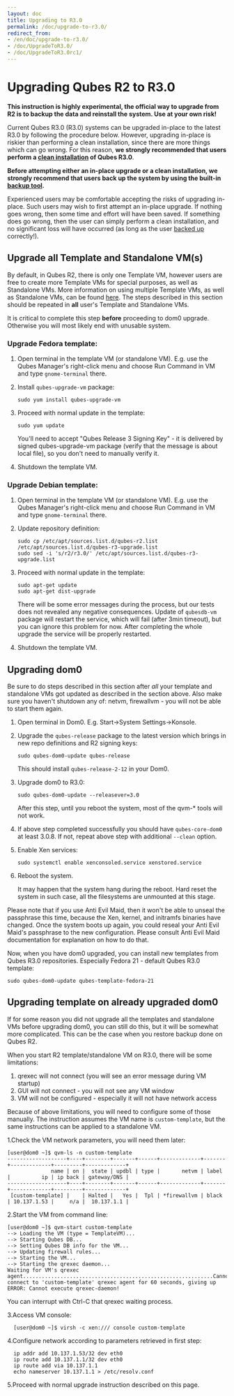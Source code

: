 ```yaml
---
layout: doc
title: Upgrading to R3.0
permalink: /doc/upgrade-to-r3.0/
redirect_from:
- /en/doc/upgrade-to-r3.0/
- /doc/UpgradeToR3.0/
- /doc/UpgradeToR3.0rc1/
---
```


Upgrading Qubes R2 to R3.0
======================================

**This instruction is highly experimental, the official way to upgrade from R2 is to backup the data and reinstall the system. Use at your own risk!**

Current Qubes R3.0 (R3.0) systems can be upgraded in-place to the latest R3.0 by following the procedure below. However, upgrading in-place is riskier than performing a clean installation, since there are more things which can go wrong. For this reason, **we strongly recommended that users perform a [clean installation](/doc/installation-guide/) of Qubes R3.0**.

**Before attempting either an in-place upgrade or a clean installation, we strongly recommend that users back up the system by using the built-in [backup tool](/doc/backup-restore/).**

Experienced users may be comfortable accepting the risks of upgrading in-place. Such users may wish to first attempt an in-place upgrade. If nothing goes wrong, then some time and effort will have been saved. If something does go wrong, then the user can simply perform a clean installation, and no significant loss will have occurred (as long as the user [backed up](/doc/backup-restore/) correctly!).

Upgrade all Template and Standalone VM(s)
-----------------------------------------

By default, in Qubes R2, there is only one Template VM, however users are free to create more Template VMs for special purposes, as well as Standalone VMs. More information on using multiple Template VMs, as well as Standalone VMs, can be found [here](/doc/software-update-vm/). The steps described in this section should be repeated in **all** user's Template and Standalone VMs.

It is critical to complete this step **before** proceeding to dom0 upgrade. Otherwise you will most likely end with unusable system.

### Upgrade Fedora template:

1.  Open terminal in the template VM (or standalone VM). E.g. use the Qubes Manager's right-click menu and choose Run Command in VM and type `gnome-terminal` there.
2.  Install `qubes-upgrade-vm` package:

        sudo yum install qubes-upgrade-vm

3.  Proceed with normal update in the template:

        sudo yum update

    You'll need to accept "Qubes Release 3 Signing Key" - it is delivered by signed qubes-upgrade-vm package (verify that the message is about local file), so you don't need to manually verify it.

4.  Shutdown the template VM.

### Upgrade Debian template:

1.  Open terminal in the template VM (or standalone VM). E.g. use the Qubes Manager's right-click menu and choose Run Command in VM and type `gnome-terminal` there.
2.  Update repository definition:

        sudo cp /etc/apt/sources.list.d/qubes-r2.list
        /etc/apt/sources.list.d/qubes-r3-upgrade.list
        sudo sed -i 's/r2/r3.0/' /etc/apt/sources.list.d/qubes-r3-upgrade.list

3.  Proceed with normal update in the template:

        sudo apt-get update
        sudo apt-get dist-upgrade

    There will be some error messages during the process, but our tests does
    not revealed any negative consequences.
    Update of `qubesdb-vm` package will restart the service, which will fail
    (after 3min timeout), but you can ignore this problem for now. After
    completing the whole upgrade the service will be properly restarted.

4.  Shutdown the template VM.

Upgrading dom0
--------------

Be sure to do steps described in this section after *all* your template and standalone VMs got updated as described in the section above. Also make sure you haven't shutdown any of: netvm, firewallvm - you will not be able to start them again.

1.  Open terminal in Dom0. E.g. Start-\>System Settings-\>Konsole.
2.  Upgrade the `qubes-release` package to the latest version which brings in new repo definitions and R2 signing keys:

        sudo qubes-dom0-update qubes-release

    This should install `qubes-release-2-12` in your Dom0.

3.  Upgrade dom0 to R3.0:

        sudo qubes-dom0-update --releasever=3.0

    After this step, until you reboot the system, most of the qvm-* tools will not work.

4.  If above step completed successfully you should have `qubes-core-dom0` at least 3.0.8. If not, repeat above step with additional `--clean` option.

5.  Enable Xen services:
        
        sudo systemctl enable xenconsoled.service xenstored.service

6.  Reboot the system.
    
    It may happen that the system hang during the reboot. Hard reset the system in such case, all the filesystems are unmounted at this stage.

Please note that if you use Anti Evil Maid, then it won't be able to unseal the passphrase this time, because the Xen, kernel, and initramfs binaries have changed. Once the system boots up again, you could reseal your Anti Evil Maid's passphrase to the new configuration. Please consult Anti Evil Maid documentation for explanation on how to do that.

Now, when you have dom0 upgraded, you can install new templates from Qubes R3.0 repositories. Especially Fedora 21 - default Qubes R3.0 template:

    sudo qubes-dom0-update qubes-template-fedora-21

Upgrading template on already upgraded dom0
-------------------------------------------

If for some reason you did not upgrade all the templates and standalone VMs before upgrading dom0, you can still do this, but it will be somewhat more complicated. This can be the case when you restore backup done on Qubes R2.

When you start R2 template/standalone VM on R3.0, there will be some limitations:

1. qrexec will not connect (you will see an error message during VM startup)
2. GUI will not connect - you will not see any VM window
3. VM will not be configured - especially it will not have network access

Because of above limitations, you will need to configure some of those manually. The instruction assumes the VM name is `custom-template`, but the same instructions can be applied to a standalone VM.

1.Check the VM network parameters, you will need them later:

    [user@dom0 ~]$ qvm-ls -n custom-template
    -------------------+----+--------+-------+------+-------------+-------+-------------+---------+-------------+
                  name | on |  state | updbl | type |       netvm | label |          ip | ip back | gateway/DNS |
    -------------------+----+--------+-------+------+-------------+-------+-------------+---------+-------------+
     [custom-template] |    | Halted |   Yes |  Tpl | *firewallvm | black | 10.137.1.53 |     n/a |  10.137.1.1 |


2.Start the VM from command line:

    [user@dom0 ~]$ qvm-start custom-template
    --> Loading the VM (type = TemplateVM)...
    --> Starting Qubes DB...
    --> Setting Qubes DB info for the VM...
    --> Updating firewall rules...
    --> Starting the VM...
    --> Starting the qrexec daemon...
    Waiting for VM's qrexec agent.............................................................Cannot connect to 'custom-template' qrexec agent for 60 seconds, giving up
    ERROR: Cannot execute qrexec-daemon!

You can interrupt with Ctrl-C that qrexec waiting process.

3.Access VM console:

      [user@dom0 ~]$ virsh -c xen:/// console custom-template

4.Configure network according to parameters retrieved in first step:

      ip addr add 10.137.1.53/32 dev eth0
      ip route add 10.137.1.1/32 dev eth0
      ip route add via 10.137.1.1
      echo nameserver 10.137.1.1 > /etc/resolv.conf

5.Proceed with normal upgrade instruction described on this page.
